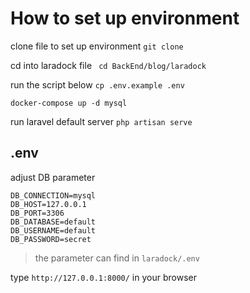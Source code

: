 # How to set up environment

clone file to set up environment
```git clone ```

cd into laradock file
``` cd BackEnd/blog/laradock```

run the script below
``` cp .env.example .env ```

```docker-compose up -d mysql```

run laravel default server
``` php artisan serve ```

## .env
adjust DB parameter

```
DB_CONNECTION=mysql
DB_HOST=127.0.0.1
DB_PORT=3306
DB_DATABASE=default
DB_USERNAME=default
DB_PASSWORD=secret 

```
> the parameter can find in ```laradock/.env```

type ```http://127.0.0.1:8000/``` in your browser




